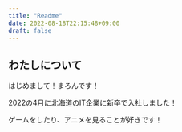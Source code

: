 ```yaml
---
title: "Readme"
date: 2022-08-18T22:15:48+09:00
draft: false
---
```


## わたしについて

はじめまして！まろんです！

2022の4月に北海道のIT企業に新卒で入社しました！

ゲームをしたり、アニメを見ることが好きです！
